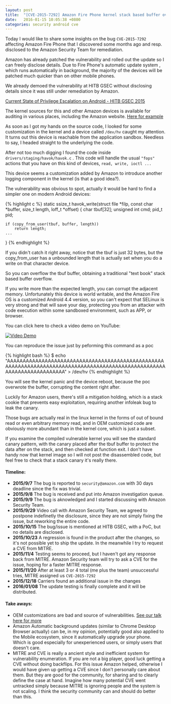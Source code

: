 ```yaml
---
layout: post
title:  "[CVE-2015-7292] Amazon Fire Phone kernel stack based buffer overflow"
date:   2016-01-15 10:05:38 +0800
categories: security android cve
---
```

Today I would like to share some insights on the bug `CVE-2015-7292` affecting Amazon Fire Phone that I discovered some months ago and resp. disclosed to the Amazon Security Team for remediation.

Amazon has already patched the vulnerability and rolled out the update so I can freely disclose details.
Due to Fire Phone's automatic update system , which runs automatically in background, the majority of the devices will be patched much quicker than on other mobile phones.

We already demoed the vulnerability at HITB GSEC without disclosing details since it was still under remediation by Amazon.

[Current State of Privilege Escalation on Android - HITB GSEC 2015][current-state-pe]

The kernel sources for this and other Amazon devices is available for auditing in various places, including the Amazon website. [Here for example][fire-phone-github]

As soon as I got my hands on the source code, I looked for some customization in the kernel and a device called `/dev/hv` caught my attention. It turns out this device is reachable from the application sandbox. Needless to say, I headed straight to the underlying the code.

After not too much digging I found the code inside `drivers/staging/havok/havok.c` . This code will handle the usual `"fops"` actions that you have on this kind of devices, `read, write, ioctl ...`

This device seems a customization added by Amazon to introduce another logging component in the kernel (is that a good idea?).

The vulnerability was obvious to spot, actually it would be hard to find a simpler one on modern Android devices:

{% highlight c %}
static ssize_t havok_write(struct file *filp, const char *buffer,
            size_t length, loff_t *offset)
{
    char tbuf[32];
    unsigned int cmd;
    pid_t pid;

    if (copy_from_user(tbuf, buffer, length))
        return length;
    ...
}
{% endhighlight %}

If you didn't catch it right away, notice that the tbuf is just 32 bytes, but the copy_from_user has a unbounded length that is actually set when you do a write on that character device.

So you can overflow the tbuf buffer, obtaining a traditional "text book" stack based buffer overflow.

If you write more than the expected length, you can corrupt the adjacent memory.
Unfortunately this device is world writable, and the Amazon Fire OS is a customized Android 4.4 version, so you can't expect that SELinux is very strong and that will save your day, protecting you from an attacker with code execution within some sandboxed environment, such as APP, or browser.

You can click here to check a video demo on YouTube:

[![Video Demo](http://img.youtube.com/vi/BlkFATLW9MI/0.jpg)](https://www.youtube.com/watch?v=BlkFATLW9MI "Video Demo")


You can reproduce the issue just by peforming this command as a poc

{% highlight bash %}
$ echo "AAAAAAAAAAAAAAAAAAAAAAAAAAAAAAAAAAAAAAAAAAAAAAAAAAAAAAAAAAAAAAAAAAAAAAAAAAAAAAAAAAAAAAAAAAAAAAAAAAAAAAAAAAAAAAAAAAAAAAAA" > /dev/hv
{% endhighlight %}

You will see the kernel panic and the device reboot, because the poc overwrote the buffer, corrupting the content right after.

Luckily for Amazon users, there's still a mitigation holding, which is a stack cookie that prevents easy exploitation, requiring another infoleak bug to leak the canary.

Those bugs are actually real in the linux kernel in the forms of out of bound read or even arbitrary memory read, and in OEM customized code are obviously more abundant than in the kernel core, which is just a subset.

If you examine the compiled vulnerable kernel you will see the standard canary pattern, with the canary placed after the tbuf buffer to protect the data after on the stack, and then checked at function exit.
I don't have handy now that kernel image so I will not post the disassembled code, but feel free to check that a stack canary it's really there.

#### Timeline:
- **2015/9/7** The bug is reported to `security@amazon.com` with 30 days deadline since the fix was trivial.
- **2015/9/8** The bug is received and put into Amazon investigation queue.
- **2015/9/9** The bug is aknowledged and I started discussing with Amazon Security Team.
- **2015/9/29** Video call with Amazon Security Team, we agreed to postpone indefinetly the disclosure, since they are not simply fixing the issue, but reworking the entire code.
- **2015/10/15** The bug/issue is mentioned at HITB GSEC, with a PoC, but no details are disclosed.
- **2015/10/23** A regression is found in the product after the changes, so it's not possible yet to ship the update. In the meanwhile I try to request a CVE from MITRE.
- **2015/11/4** Testing seems to proceed, but I haven't got any response back from MITRE. Amazon Security team will try to ask a CVE for the issue, hoping for a faster MITRE response.
- **2015/11/20** After at least 3 or 4 total (me plus the team) unsuccessful tries, MITRE assigned us `CVE-2015-7292`
- **2015/12/18** Carriers found an additional issue in the changes
- **2016/01/08** The update testing is finally complete and it will be distributed.

#### Take aways:
- OEM customizations are bad and source of vulnerabilities. [See our talk here for more][current-state-pe]
- Amazon Automatic background updates (similar to Chrome Desktop Browser actually) can be, in my opinion, potentially good also applied to the Mobile ecosystem, since it automatically upgrade your phone. Which is good especially for unexperienced users, or simply users that doesn't care.
- MITRE and CVE is really a ancient style and inefficient system for vulnerability enumeration. If you are not a big player, good luck getting a CVE without doing backflips. For this issue Amazon helped, otherwise I would have given up getting a CVE since I don't personally care about them. But they are good for the community, for sharing and to clearly define the case at hand. Imagine how many potential CVE went untracked simply because MITRE is ignoring people and the system is not scaling. I think the security community can and should do better than this.

[current-state-pe]: http://gsec.hitb.org/materials/sg2015/D2%20-%20Ryan%20Welton%20and%20Marco%20Grassi%20-%20Current%20State%20of%20Android%20Privilege%20Escalation.pdf
[fire-phone-github]: https://github.com/Fire-Phone/
